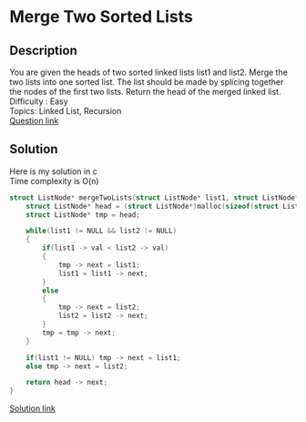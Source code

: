 # Merge Two Sorted Lists

## Description
You are given the heads of two sorted linked lists list1 and list2.
Merge the two lists into one sorted list. The list should be made by splicing together the nodes of the first two lists.
Return the head of the merged linked list.
<br>Difficuity : Easy
<br>Topics: Linked List, Recursion
<br>[Question link](https://leetcode.com/problems/merge-two-sorted-lists/description/?envType=problem-list-v2&envId=recursion)

## Solution
Here is my solution in c
<br>Time complexity is O(n)
```C
struct ListNode* mergeTwoLists(struct ListNode* list1, struct ListNode* list2) {
    struct ListNode* head = (struct ListNode*)malloc(sizeof(struct ListNode));
    struct ListNode* tmp = head;

    while(list1 != NULL && list2 != NULL)
    {
        if(list1 -> val < list2 -> val)
        {
            tmp -> next = list1;
            list1 = list1 -> next;
        }
        else
        {
            tmp -> next = list2;
            list2 = list2 -> next;
        }
        tmp = tmp -> next;
    }

    if(list1 != NULL) tmp -> next = list1;
    else tmp -> next = list2;

    return head -> next;
}
```
[Solution link](https://github.com/SJieNg123/Code-practice/blob/main/Leetcode/Problem0021%20-%20Merge%20Two%20Sorted%20Lists.c)
